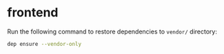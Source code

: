 # frontend

Run the following command to restore dependencies to `vendor/` directory:

```sh
dep ensure --vendor-only
```
